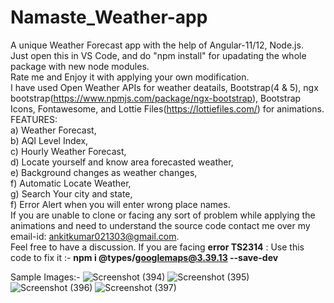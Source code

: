 # Namaste_Weather-app

A unique Weather Forecast app with the help of Angular-11/12, Node.js. <br>
Just open this in VS Code, and do "npm install" for upadating the whole package with new node modules.<br>
Rate me and Enjoy it with applying your own modification.<br>
I have used Open Weather APIs for weather deatails, Bootstrap(4 & 5), ngx bootstrap(https://www.npmjs.com/package/ngx-bootstrap), Bootstrap Icons, Fontawesome, and Lottie Files(https://lottiefiles.com/) for animations.<br>
FEATURES:<br>
a) Weather Forecast,<br>
b) AQI Level Index,<br>
c) Hourly Weather Forecast,<br>
d) Locate yourself and know area forecasted weather,<br>
e) Background changes as weather changes,<br>
f) Automatic Locate Weather,<br>
g) Search Your city and state,<br>
f) Error Alert when you will enter wrong place names.<br>
If you are unable to clone or facing any sort of problem while applying the animations and need to understand the source code contact me over my email-id: ankitkumar021303@gmail.com.<br> Feel free to have a discussion.
If you are facing **error TS2314** : Use this code to fix it :- **npm i @types/googlemaps@3.39.13 --save-dev**

Sample Images:-
![Screenshot (394)](https://user-images.githubusercontent.com/77069961/168249939-4f78be55-b8aa-4699-b953-325d76cb116f.png)
![Screenshot (395)](https://user-images.githubusercontent.com/77069961/168249963-f0f5f359-367a-40ae-9bea-46e09308b57a.png)
![Screenshot (396)](https://user-images.githubusercontent.com/77069961/168249981-4202d411-0bea-45a3-804f-8af014456bc6.png)
![Screenshot (397)](https://user-images.githubusercontent.com/77069961/168249996-a143786b-1137-477e-9b31-4580effafecf.png)
